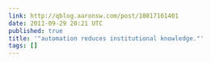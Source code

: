 ```yaml
---
link: http://qblog.aaronsw.com/post/10817161401
date: 2011-09-29 20:21 UTC
published: true
title: '"automation reduces institutional knowledge."'
tags: []
---
```



